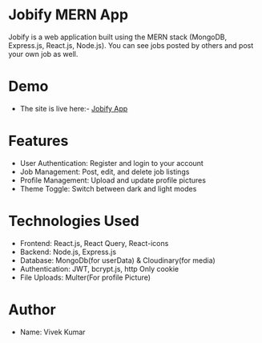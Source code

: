# Jobify MERN App

Jobify is a web application built using the MERN stack (MongoDB, Express.js, React.js, Node.js). You can see jobs posted by others and post your own job as well.

# Demo

- The site is live here:- [Jobify App](https://jobify-mern-app-hodb.onrender.com)

# Features

- User Authentication: Register and login to your account
- Job Management: Post, edit, and delete job listings
- Profile Management: Upload and update profile pictures
- Theme Toggle: Switch between dark and light modes

# Technologies Used

- Frontend: React.js, React Query, React-icons
- Backend: Node.js, Express.js
- Database: MongoDb(for userData) & Cloudinary(for media)
- Authentication: JWT, bcrypt.js, http Only cookie
- File Uploads: Multer(For profile Picture)

# Author
- Name: Vivek Kumar
